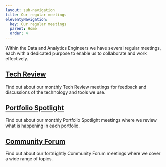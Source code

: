```yaml
---
layout: sub-navigation
title: Our regular meetings
eleventyNavigation:
  key: Our regular meetings
  parent: Home
  order: 4
---
```


Within the Data and Analytics Engineers we have several regular meetings, each with a dedicated purpose to enable us to collaborate and work effectively.

<div class="grid grid-cols-1 gap-1 pt-8">
  <div class="grid-card">
    <h2 class="govuk-heading-m"><a href="tech_review/" class="govuk-link">Tech Review </a></h2>
    <p class="govuk-body">Find out about our monthly Tech Review meetings for feedback and discussions of the technology and tools we use.</p>
  </div>
<div class="grid grid-cols-1 gap-2 pt-8">
  <div class="grid-card">
    <h2 class="govuk-heading-m"><a href="portfolio_spotlight/" class="govuk-link">Portfolio Spotlight</a></h2>
    <p class="govuk-body">Find out about our monthly Portfolio Spotlight meetings where we review what is happening in each portfolio.</p>
  </div>
<div class="grid grid-cols-1 gap-2 pt-8">
  <div class="grid-card">
    <h2 class="govuk-heading-m"><a href="community_forum/" class="govuk-link">Community Forum</a></h2>
    <p class="govuk-body">Find out about our fortnightly Community Forum meetings where we cover a wide range of topics.</p>
  </div>